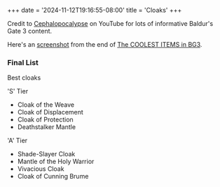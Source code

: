 +++
date = '2024-11-12T19:16:55-08:00'
title = 'Cloaks'
+++

Credit to [Cephalopocalypse](https://www.youtube.com/@Cephalopocalypse) on YouTube for lots of informative Baldur's Gate 3 content.

Here's an [screenshot](Cephalopocalypse%20final%20cloaks.png) from the end of [The COOLEST ITEMS in BG3](https://www.youtube.com/watch?v=MbZ0r-Tfixg).

### Final List

Best cloaks

'S' Tier

* Cloak of the Weave
* Cloak of Displacement
* Cloak of Protection
* Deathstalker Mantle

'A' Tier

* Shade-Slayer Cloak
* Mantle of the Holy Warrior
* Vivacious Cloak
* Cloak of Cunning Brume
